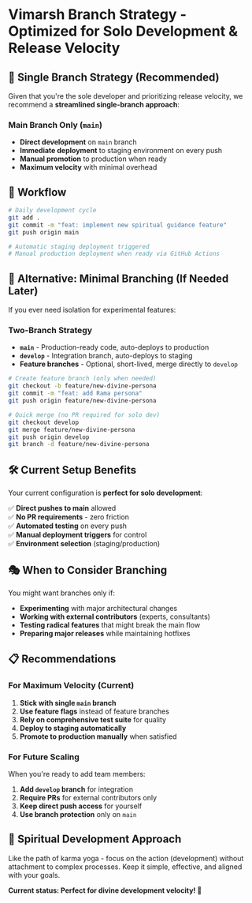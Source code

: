 # Vimarsh Branch Strategy - Optimized for Solo Development & Release Velocity

## 🚀 Single Branch Strategy (Recommended)

Given that you're the sole developer and prioritizing release velocity, we recommend a **streamlined single-branch approach**:

### Main Branch Only (`main`)
- **Direct development** on `main` branch
- **Immediate deployment** to staging environment on every push
- **Manual promotion** to production when ready
- **Maximum velocity** with minimal overhead

## 🎯 Workflow

```bash
# Daily development cycle
git add .
git commit -m "feat: implement new spiritual guidance feature"
git push origin main

# Automatic staging deployment triggered
# Manual production deployment when ready via GitHub Actions
```

## 🔄 Alternative: Minimal Branching (If Needed Later)

If you ever need isolation for experimental features:

### Two-Branch Strategy
- **`main`** - Production-ready code, auto-deploys to production
- **`develop`** - Integration branch, auto-deploys to staging
- **Feature branches** - Optional, short-lived, merge directly to `develop`

```bash
# Create feature branch (only when needed)
git checkout -b feature/new-divine-persona
git commit -m "feat: add Rama persona"
git push origin feature/new-divine-persona

# Quick merge (no PR required for solo dev)
git checkout develop
git merge feature/new-divine-persona
git push origin develop
git branch -d feature/new-divine-persona
```

## 🛠️ Current Setup Benefits

Your current configuration is **perfect for solo development**:

✅ **Direct pushes to main** allowed  
✅ **No PR requirements** - zero friction  
✅ **Automated testing** on every push  
✅ **Manual deployment triggers** for control  
✅ **Environment selection** (staging/production)  

## 🎭 When to Consider Branching

You might want branches only if:

- **Experimenting** with major architectural changes
- **Working with external contributors** (experts, consultants)
- **Testing radical features** that might break the main flow
- **Preparing major releases** while maintaining hotfixes

## 📋 Recommendations

### For Maximum Velocity (Current)
1. **Stick with single `main` branch**
2. **Use feature flags** instead of feature branches
3. **Rely on comprehensive test suite** for quality
4. **Deploy to staging automatically**
5. **Promote to production manually** when satisfied

### For Future Scaling
When you're ready to add team members:
1. **Add `develop` branch** for integration
2. **Require PRs** for external contributors only
3. **Keep direct push access** for yourself
4. **Use branch protection** only on `main`

## 🙏 Spiritual Development Approach

Like the path of karma yoga - focus on the action (development) without attachment to complex processes. Keep it simple, effective, and aligned with your goals.

**Current status: Perfect for divine development velocity! 🚀**
